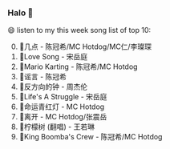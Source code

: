 

### Halo 👋

😄 listen to my this week song list of top 10:

0. 🌈几点 - 陈冠希/MC Hotdog/MC仁/李璨琛
1. 🌈Love Song - 宋岳庭
2. 🌈Mario Karting - 陈冠希/MC Hotdog
3. 🌈谣言 - 陈冠希
4. 🌈反方向的钟 - 周杰伦
5. 🌈Life's A Struggle - 宋岳庭
6. 🌈命运青红灯 - MC Hotdog
7. 🌈离开 - MC Hotdog/张震岳
8. 🌈柠檬树 (翻唱) - 王若琳
9. 🌈King Boomba's Crew - 陈冠希/MC Hotdog

